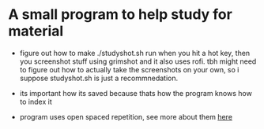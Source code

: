 # A small program to help study for material  

- figure out how to make ./studyshot.sh run when you hit a hot key, then you screenshot stuff using grimshot and it also uses rofi. tbh might need to figure out how to actually take the screenshots on your own, so i suppose studyshot.sh is just a recommnedation. 

- its important how its saved because thats how the program knows how to index it

- program uses open spaced repetition, see more about them 
    [here](https://github.com/open-spaced-repetition)